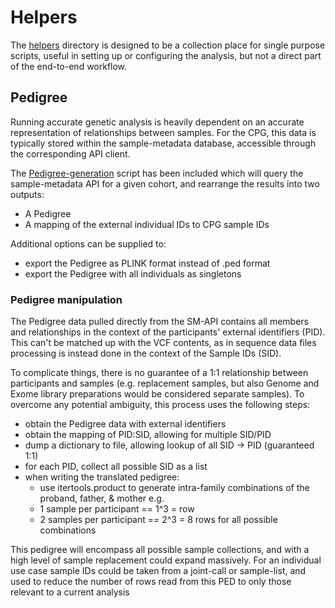 # Helpers

The [helpers](../helpers) directory is designed to be a collection place for single purpose scripts, useful
in setting up or configuring the analysis, but not a direct part of the end-to-end workflow.

## Pedigree

Running accurate genetic analysis is heavily dependent on an accurate representation of relationships between samples.
For the CPG, this data is typically stored within the sample-metadata database, accessible through the corresponding API
client.

The [Pedigree-generation](../helpers/pedigree_from_sample_metadata.py) script has been included which
will query the sample-metadata API for a given cohort, and rearrange the results into two outputs:

- A Pedigree
- A mapping of the external individual IDs to CPG sample IDs

Additional options can be supplied to:

- export the Pedigree as PLINK format instead of .ped format
- export the Pedigree with all individuals as singletons

### Pedigree manipulation

The Pedigree data pulled directly from the SM-API contains all members and relationships in the context
of the participants' external identifiers (PID). This can't be matched up with the VCF contents, as in
sequence data files processing is instead done in the context of the Sample IDs (SID).

To complicate things, there is no guarantee of a 1:1 relationship between participants and samples (e.g.
replacement samples, but also Genome and Exome library preparations would be considered separate samples).
To overcome any potential ambiguity, this process uses the following steps:

- obtain the Pedigree data with external identifiers
- obtain the mapping of PID:SID, allowing for multiple SID/PID
- dump a dictionary to file, allowing lookup of all SID -> PID (guaranteed 1:1)
- for each PID, collect all possible SID as a list
- when writing the translated pedigree:
  - use itertools.product to generate intra-family combinations of the proband, father, & mother e.g.
  - 1 sample per participant == 1^3 =  row
  - 2 samples per participant == 2^3 = 8 rows for all possible combinations

This pedigree will encompass all possible sample collections, and with a high level of sample replacement
could expand massively. For an individual use case sample IDs could be taken from a joint-call or sample-list,
and used to reduce the number of rows read from this PED to only those relevant to a current analysis
